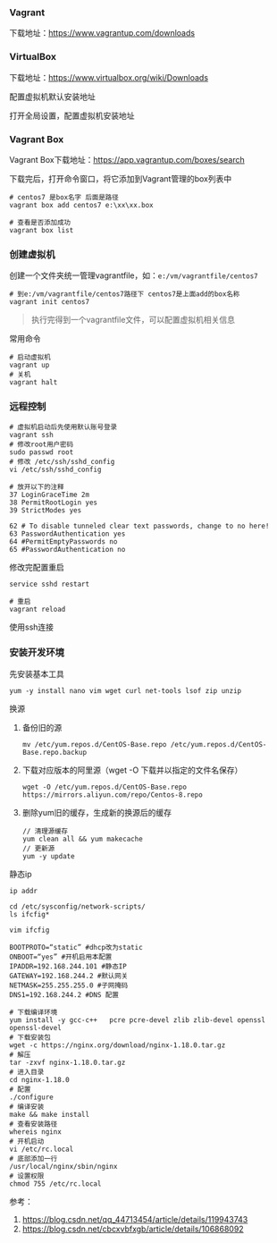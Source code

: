 ### Vagrant

下载地址：https://www.vagrantup.com/downloads

### VirtualBox

下载地址：https://www.virtualbox.org/wiki/Downloads

配置虚拟机默认安装地址

打开全局设置，配置虚拟机安装地址

### Vagrant Box

Vagrant Box下载地址：https://app.vagrantup.com/boxes/search

下载完后，打开命令窗口，将它添加到Vagrant管理的box列表中

```shell
# centos7 是box名字 后面是路径
vagrant box add centos7 e:\xx\xx.box

# 查看是否添加成功
vagrant box list
```

### 创建虚拟机

创建一个文件夹统一管理vagrantfile，如：`e:/vm/vagrantfile/centos7`

```shell
# 到e:/vm/vagrantfile/centos7路径下 centos7是上面add的box名称
vagrant init centos7
```

> 执行完得到一个vagrantfile文件，可以配置虚拟机相关信息

常用命令

```shell
# 启动虚拟机
vagrant up
# 关机
vagrant halt
```

### 远程控制

```shell
# 虚拟机启动后先使用默认账号登录
vagrant ssh
# 修改root用户密码
sudo passwd root
# 修改 /etc/ssh/sshd_config 
vi /etc/ssh/sshd_config

# 放开以下的注释
37 LoginGraceTime 2m
38 PermitRootLogin yes
39 StrictModes yes

62 # To disable tunneled clear text passwords, change to no here!
63 PasswordAuthentication yes
64 #PermitEmptyPasswords no
65 #PasswordAuthentication no
```

修改完配置重启

```shell
service sshd restart

# 重启
vagrant reload
```

使用ssh连接

### 安装开发环境

先安装基本工具

```shell
yum -y install nano vim wget curl net-tools lsof zip unzip
```

换源

1. 备份旧的源

   ```shell
   mv /etc/yum.repos.d/CentOS-Base.repo /etc/yum.repos.d/CentOS-Base.repo.backup
   ```

2. 下载对应版本的阿里源（wget -O 下载并以指定的文件名保存）

   ```shell
   wget -O /etc/yum.repos.d/CentOS-Base.repo https://mirrors.aliyun.com/repo/Centos-8.repo
   ```

3. 删除yum旧的缓存，生成新的换源后的缓存

   ```shell
   // 清理源缓存
   yum clean all && yum makecache
   // 更新源
   yum -y update
   ```

静态ip

```shell
ip addr

cd /etc/sysconfig/network-scripts/
ls ifcfig*

vim ifcfig

BOOTPROTO=“static” #dhcp改为static
ONBOOT=“yes” #开机启用本配置
IPADDR=192.168.244.101 #静态IP
GATEWAY=192.168.244.2 #默认网关
NETMASK=255.255.255.0 #子网掩码
DNS1=192.168.244.2 #DNS 配置
```

```shell
# 下载编译环境
yum install -y gcc-c++   pcre pcre-devel zlib zlib-devel openssl openssl-devel
# 下载安装包
wget -c https://nginx.org/download/nginx-1.18.0.tar.gz
# 解压
tar -zxvf nginx-1.18.0.tar.gz
# 进入目录
cd nginx-1.18.0
# 配置
./configure
# 编译安装
make && make install
# 查看安装路径
whereis nginx
# 开机启动
vi /etc/rc.local
# 底部添加一行
/usr/local/nginx/sbin/nginx
# 设置权限
chmod 755 /etc/rc.local
```





参考：

1. https://blog.csdn.net/qq_44713454/article/details/119943743
2. https://blog.csdn.net/cbcxvbfxgb/article/details/106868092